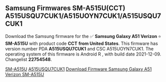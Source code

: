 <h2>Samsung Firmwares SM-A515U(CCT) A515USQU7CUK1/A515UOYN7CUK1/A515USQU7CUK1</h2>
Download the Samsung firmware for the ✅ <strong>Samsung Galaxy A51 Verizon </strong> ⭐ <strong>SM-A515U</strong> with product code <strong>CCT</strong> <strong> from United States</strong>. This firmware has version number PDA <strong>A515USQU7CUK1</strong> and CSC A515UOYN7CUK1. The operating system of this firmware is Android R , with build date 2021-12-09. Changelist <strong>22754548</strong>.


[SM-A515U](https://samfirm.shop/samsung/model/SM-A515U)
[A515USQU7CUK1](https://samfirm.shop/samsung/pda/A515USQU7CUK1)
[Download Firmware Samsung Galaxy A51 Verizon SM-A515U](https://samfirm.shop/samsung/firmware/481209)
